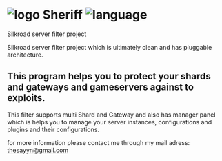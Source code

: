 # ![logo](Sheriff/sheriff.ico) Sheriff ![language](https://img.shields.io/badge/language-csharp-orange.svg?longCache=true)
Silkroad server filter project 


Silkroad server filter project which is ultimately clean and has pluggable architecture.

## This program helps you to protect your shards and gateways and gameservers against to exploits.

This filter supports multi Shard and Gateway and also has manager panel which is helps you to manage your server instances, configurations and plugins and their configurations.

for more information please contact me through my mail adress: thesayyn@gmail.com